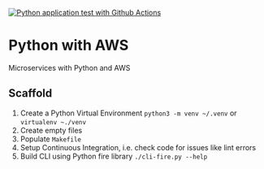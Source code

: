 [![Python application test with Github Actions](https://github.com/hasansajedi/pythonandaws/actions/workflows/devops.yml/badge.svg)](https://github.com/hasansajedi/pythonandaws/actions/workflows/devops.yml)

# Python with AWS
Microservices with Python and AWS


## Scaffold

1. Create a Python Virtual Environment `python3 -m venv ~/.venv` or `virtualenv ~./venv`
2. Create empty files
3. Populate `Makefile`
4. Setup Continuous Integration, i.e. check code for issues like lint errors
5. Build CLI using Python fire library `./cli-fire.py --help`
